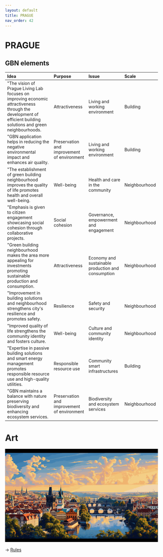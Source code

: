 ```yaml
---
layout: default
title: PRAGUE
nav_order: 42
---
```


# PRAGUE



## GBN elements

| Idea                                                                                                                                                            | Purpose                                     | Issue                                              | Scale         |
|:----------------------------------------------------------------------------------------------------------------------------------------------------------------|:--------------------------------------------|:---------------------------------------------------|:--------------|
| "The vision of Prague Living Lab focuses on improving economic attractiveness through the development of efficient building solutions and green neighbourhoods. | Attractiveness                              | Living and working environment                     | Building      |
| "GBN application helps in reducing the negative environmental impact and enhances air quality.                                                                  | Preservation and improvement of environment | Living and working environment                     | Building      |
| "The establishment of green building neighbourhood improves the quality of life  promotes health  and overall well-being.                                       | Well-being                                  | Health and care in the community                   | Neighbourhood |
| "Emphasis is given to citizen engagement  showcasing social cohesion through collaborative projects.                                                            | Social cohesion                             | Governance, empowerment and engagement             | Neighbourhood |
| "Green building neighbourhood makes the area more appealing for investments  promoting sustainable production and consumption.                                  | Attractiveness                              | Economy and sustainable production and consumption | Neighbourhood |
| "Improvement in building solutions and neighbourhood strengthens city's resilience and promotes safety.                                                         | Resilience                                  | Safety and security                                | Neighbourhood |
| "Improved quality of life strengthens the community identity and fosters culture.                                                                               | Well-being                                  | Culture and community identity                     | Neighbourhood |
| "Expertise in passive building solutions and smart energy management promotes responsible resource use and high-quality utilities.                              | Responsible resource use                    | Community smart infrastructures                    | Building      |
| "GBN maintains a balance with nature  preserving biodiversity and enhancing ecosystem services.                                                                 | Preservation and improvement of environment | Biodiversity and ecosystem services                | Neighbourhood |

# Art

![](art/PRAGUE.png)




-> [Rules](rules.md)
